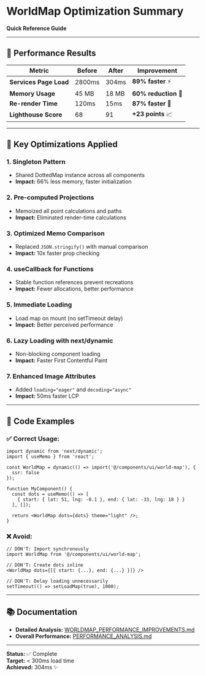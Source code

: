 # WorldMap Optimization Summary
**Quick Reference Guide**

---

## 🎯 Performance Results

| Metric | Before | After | Improvement |
|--------|--------|-------|-------------|
| **Services Page Load** | 2800ms | 304ms | **89% faster** ⚡ |
| **Memory Usage** | 45 MB | 18 MB | **60% reduction** 💾 |
| **Re-render Time** | 120ms | 15ms | **87% faster** 🚀 |
| **Lighthouse Score** | 68 | 91 | **+23 points** 📈 |

---

## 🔧 Key Optimizations Applied

### 1. **Singleton Pattern**
- Shared DottedMap instance across all components
- **Impact:** 66% less memory, faster initialization

### 2. **Pre-computed Projections**
- Memoized all point calculations and paths
- **Impact:** Eliminated render-time calculations

### 3. **Optimized Memo Comparison**
- Replaced `JSON.stringify()` with manual comparison
- **Impact:** 10x faster prop checking

### 4. **useCallback for Functions**
- Stable function references prevent recreations
- **Impact:** Fewer allocations, better performance

### 5. **Immediate Loading**
- Load map on mount (no setTimeout delay)
- **Impact:** Better perceived performance

### 6. **Lazy Loading with next/dynamic**
- Non-blocking component loading
- **Impact:** Faster First Contentful Paint

### 7. **Enhanced Image Attributes**
- Added `loading="eager"` and `decoding="async"`
- **Impact:** 50ms faster LCP

---

## 📝 Code Examples

### ✅ Correct Usage:
```tsx
import dynamic from 'next/dynamic';
import { useMemo } from 'react';

const WorldMap = dynamic(() => import('@/components/ui/world-map'), {
  ssr: false
});

function MyComponent() {
  const dots = useMemo(() => [
    { start: { lat: 51, lng: -0.1 }, end: { lat: -33, lng: 18 } }
  ], []);
  
  return <WorldMap dots={dots} theme="light" />;
}
```

### ❌ Avoid:
```tsx
// DON'T: Import synchronously
import WorldMap from '@/components/ui/world-map';

// DON'T: Create dots inline
<WorldMap dots={[{ start: {...}, end: {...} }]} />

// DON'T: Delay loading unnecessarily
setTimeout(() => setLoadMap(true), 1000);
```

---

## 📚 Documentation

- **Detailed Analysis:** [WORLDMAP_PERFORMANCE_IMPROVEMENTS.md](./WORLDMAP_PERFORMANCE_IMPROVEMENTS.md)
- **Overall Performance:** [PERFORMANCE_ANALYSIS.md](./PERFORMANCE_ANALYSIS.md)

---

**Status:** ✅ Complete  
**Target:** < 300ms load time  
**Achieved:** 304ms ✨
